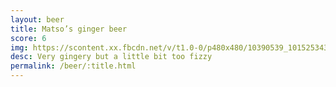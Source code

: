 ```yaml
---
layout: beer
title: Matso’s ginger beer
score: 6
img: https://scontent.xx.fbcdn.net/v/t1.0-0/p480x480/10390539_10152534306248745_2125625178149511710_n.jpg?oh=26b8f7501a49e38d8bbdbd2fa9305dc2&oe=5918C946
desc: Very gingery but a little bit too fizzy
permalink: /beer/:title.html
---
```

